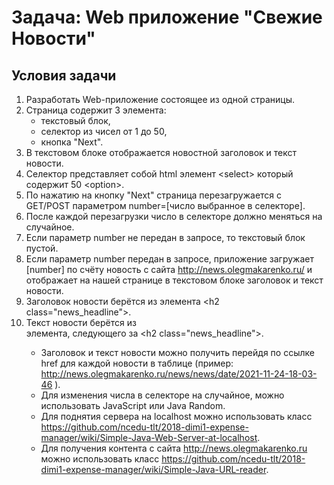 # Задача: Web приложение "Свежие Новости"
## Условия задачи
1. Разработать Web-приложение состоящее из одной страницы.
2. Страница содержит 3 элемента:
   - текстовый блок,
   - селектор из чисел от 1 до 50,
   - кнопка "Next".
3. В текстовом блоке отображается новостной заголовок и текст новости.
4. Селектор представляет собой html элемент \<select\> который содержит 50 \<option\>.
5. По нажатию на кнопку "Next" страница перезагружается с GET/POST параметром number=\[число выбранное в селекторе\].
6. После каждой перезагрузки число в селекторе должно меняться на случайное.
7. Если параметр number не передан в запросе, то текстовый блок пустой.
8. Если параметр number передан в запросе, приложение загружает \[number\] по счёту новость с сайта http://news.olegmakarenko.ru/ и отображает на нашей странице в текстовом блоке заголовок и текст новости.
9. Заголовок новости берётся из элемента \<h2 class="news_headline"\>.
10. Текст новости берётся из <div> элемента, следующего за \<h2 class="news_headline"\>.
    - Заголовок и текст новости можно получить перейдя по ссылке href для каждой новости в таблице (пример: http://news.olegmakarenko.ru/news/news/date/2021-11-24-18-03-46 ).
    - Для изменения числа в селекторе на случайное, можно использовать JavaScript или Java Random.
    - Для поднятия сервера на localhost можно использовать класс https://github.com/ncedu-tlt/2018-dimi1-expense-manager/wiki/Simple-Java-Web-Server-at-localhost.
    - Для получения контента с сайта http://news.olegmakarenko.ru можно использовать класс https://github.com/ncedu-tlt/2018-dimi1-expense-manager/wiki/Simple-Java-URL-reader.

